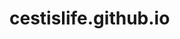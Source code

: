 # cestislife.github.io
<script src="https://cestislife.github.io/reproduce.png"></script>
<script src="https://cestislife.github.io/breeding.png"></script>
